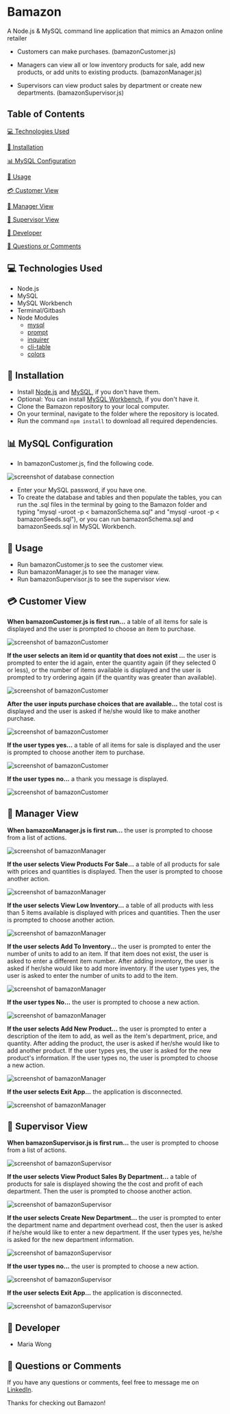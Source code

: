
# Bamazon

A Node.js & MySQL command line application that mimics an Amazon online retailer

 - Customers can make purchases. (bamazonCustomer.js)

 - Managers can view all or low inventory products for sale, add new products, or add units to existing products. (bamazonManager.js)

 - Supervisors can view product sales by department or create new departments. (bamazonSupervisor.js)

## Table of Contents

[:computer:  Technologies Used](#technologies-used)

[:dvd:  Installation](#installation)

[:bar_chart:  MySQL Configuration](#mysql-configuration)

[:crystal_ball:  Usage](#usage)

[:credit_card:  Customer View](#customer-view)

[:ledger:  Manager View](#manager-view)

[:briefcase:  Supervisor View](#supervisor-view)

[:bust_in_silhouette:  Developer](#developer)

[:email:  Questions or Comments](#questions-or-comments)


## <a name="technologies-used"></a> :computer: Technologies Used 

* Node.js
* MySQL
* MySQL Workbench
* Terminal/Gitbash
* Node Modules
	* [mysql](https://www.npmjs.com/package/mysql) 
	* [prompt](https://www.npmjs.com/package/prompt)
	* [inquirer](https://www.npmjs.com/package/inquirer) 
	* [cli-table](https://www.npmjs.com/package/cli-table) 
	* [colors](https://www.npmjs.com/package/colors) 


## <a name="installation"></a> :dvd: Installation 

* Install [Node.js](https://nodejs.org/en/download/) and [MySQL](https://www.mysql.com/downloads/), if you don't have them.
* Optional: You can install [MySQL Workbench](https://dev.mysql.com/downloads/workbench/), if you don't have it.
* Clone the Bamazon repository to your local computer.
* On your terminal, navigate to the folder where the repository is located.
* Run the command `npm install` to download all required dependencies.


## <a name="mysql-configuration"></a> :bar_chart: MySQL Configuration 

* In bamazonCustomer.js, find the following code. 

![screenshot of database connection](/screenshots/Database_Connection.png)

* Enter your MySQL password, if you have one.
* To create the database and tables and then populate the tables, you can run the .sql files in the terminal by going to the Bamazon folder and typing "mysql -uroot -p < bamazonSchema.sql" and "mysql -uroot -p < bamazonSeeds.sql"), or you can run bamazonSchema.sql and bamazonSeeds.sql in MySQL Workbench.


## <a name="usage"></a> :crystal_ball: Usage 

* Run bamazonCustomer.js to see the customer view.
* Run bamazonManager.js to see the manager view.
* Run bamazonSupervisor.js to see the supervisor view.


## <a name="customer-view"></a> :credit_card: Customer View 


**When bamazonCustomer.js is first run...**
a table of all items for sale is displayed and the user is prompted to choose an item to purchase.

![screenshot of bamazonCustomer](/screenshots/Welcome_to_Bamazon.png)


**If the user selects an item id or quantity that does not exist ...**
the user is prompted to enter the id again, enter the quantity again (if they selected 0 or less), or the number of items available is displayed and the user is prompted to try ordering again (if the quantity was greater than available).

![screenshot of bamazonCustomer](/screenshots/Too_Much_Too_Little.png)


**After the user inputs purchase choices that are available...**
the total cost is displayed and the user is asked if he/she would like to make another purchase.

![screenshot of bamazonCustomer](/screenshots/Purchase_Item.png)


**If the user types yes...**
a table of all items for sale is displayed and the user is prompted to choose another item to purchase.

![screenshot of bamazonCustomer](/screenshots/Return_To_Items.png)


**If the user types no...**
a thank you message is displayed.

![screenshot of bamazonCustomer](/screenshots/Complete_Order.png)


## <a name="manager-view"></a> :ledger: Manager View 


**When bamazonManager.js is first run...**
the user is prompted to choose from a list of actions.

![screenshot of bamazonManager](/screenshots/Manager_Welcome.png)

 
**If the user selects View Products For Sale...**
a table of all products for sale with prices and quantities is displayed. Then the user is prompted to choose another action.

![screenshot of bamazonManager](/screenshots/View_Products_For_Sale.png) 


**If the user selects View Low Inventory...**
a table of all products with less than 5 items available is displayed with prices and quantities. Then the user is prompted to choose another action.

![screenshot of bamazonManager](/screenshots/View_Low_Inventory.png)


**If the user selects Add To Inventory...**
the user is prompted to enter the number of units to add to an item. If that item does not exist, the user is asked to enter a different item number. After adding inventory, the user is asked if her/she would like to add more inventory. If the user types yes, the user is asked to enter the number of units to add to the item. 

![screenshot of bamazonManager](/screenshots/Add_To_Inventory.png)


**If the user types No...**
the user is prompted to choose a new action. 

![screenshot of bamazonManager](/screenshots/Do_Not_Add_Units.png)


**If the user selects Add New Product...**
the user is prompted to enter a description of the item to add, as well as the item's department, price, and quantity. After adding the product, the user is asked if her/she would like to add another product. If the user types yes, the user is asked for the new product's information. If the user types no, the user is prompted to choose a new action.  

![screenshot of bamazonManager](/screenshots/Add_New_Product.png)


**If the user selects Exit App...**
the application is disconnected.

![screenshot of bamazonManager](/screenshots/Exit_App.png)


## <a name="supervisor-view"></a> :briefcase: Supervisor View 

**When bamazonSupervisor.js is first run...**
the user is prompted to choose from a list of actions.

![screenshot of bamazonSupervisor](/screenshots/Supervisor_Welcome.png)


**If the user selects View Product Sales By Department...** 
a table of products for sale is displayed showing the the cost and profit of each department. Then the user is prompted to choose another action. 

![screenshot of bamazonSupervisor](/screenshots/View_Product_Sales.png)


**If the user selects Create New Department...** 
the user is prompted to enter the department name and department overhead cost, then the user is asked if he/she would like to enter a new department. If the user types yes, he/she is asked for the new department information. 

![screenshot of bamazonSupervisor](/screenshots/Create_New_Dept.png)


**If the user types no...**
the user is prompted to choose a new action. 

![screenshot of bamazonSupervisor](/screenshots/No_New_Dept.png)


**If the user selects Exit App...**
the application is disconnected.

![screenshot of bamazonSupervisor](/screenshots/Exit_App2.png)


## <a name="developer"></a> :bust_in_silhouette: Developer

* Maria Wong 


## <a name="questions-or-comments"></a> :email: Questions or Comments 

If you have any questions or comments, feel free to message me on [LinkedIn](https://www.linkedin.com/in/maria-wong/).

Thanks for checking out Bamazon!
